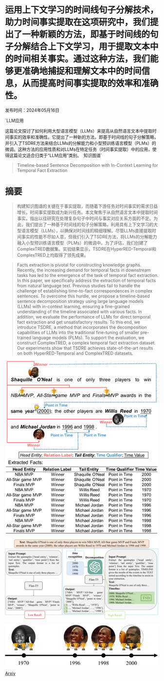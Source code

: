 # 运用上下文学习的时间线句子分解技术，助力时间事实提取在这项研究中，我们提出了一种新颖的方法，即基于时间线的句子分解结合上下文学习，用于提取文本中的时间相关事实。通过这种方法，我们能够更准确地捕捉和理解文本中的时间信息，从而提高时间事实提取的效率和准确性。

发布时间：2024年05月16日

`LLM应用

这篇论文探讨了如何利用大型语言模型（LLMs）来提高从自然语言文本中提取时间事实的效率和准确性。它提出了一种新的方法，即基于时间线的句子分解策略，并引入了TSDRE方法来结合LLMs的分解能力和小型预训练语言模型（PLMs）的微调。这种方法的应用性质和对LLMs在特定任务（时间事实提取）中的应用，使得这篇论文适合归类于“LLM应用”类别。` `知识图谱`

> Timeline-based Sentence Decomposition with In-Context Learning for Temporal Fact Extraction

# 摘要

> 构建知识图谱的关键在于事实提取，而随着下游任务对时间事实的需求日益增长，时间事实提取成为新兴任务。本文聚焦于从自然语言文本中提取时间事实，指出以往研究在处理复杂句子中时间与事实对应关系方面的不足。为此，我们提出了一种基于时间线的句子分解策略，利用具有上下文学习的大型语言模型（LLMs），以确保对时间线的精细理解。尽管LLMs直接提取时间事实的性能不尽如人意，但我们引入了TSDRE方法，将LLMs的分解能力融入小型预训练语言模型（PLMs）的微调中。为了评估，我们创建了ComplexTRED数据集。实验结果显示，TSDRE在HyperRED-Temporal和ComplexTRED上均取得了领先成果。

> Facts extraction is pivotal for constructing knowledge graphs. Recently, the increasing demand for temporal facts in downstream tasks has led to the emergence of the task of temporal fact extraction. In this paper, we specifically address the extraction of temporal facts from natural language text. Previous studies fail to handle the challenge of establishing time-to-fact correspondences in complex sentences. To overcome this hurdle, we propose a timeline-based sentence decomposition strategy using large language models (LLMs) with in-context learning, ensuring a fine-grained understanding of the timeline associated with various facts. In addition, we evaluate the performance of LLMs for direct temporal fact extraction and get unsatisfactory results. To this end, we introduce TSDRE, a method that incorporates the decomposition capabilities of LLMs into the traditional fine-tuning of smaller pre-trained language models (PLMs). To support the evaluation, we construct ComplexTRED, a complex temporal fact extraction dataset. Our experiments show that TSDRE achieves state-of-the-art results on both HyperRED-Temporal and ComplexTRED datasets.

![运用上下文学习的时间线句子分解技术，助力时间事实提取在这项研究中，我们提出了一种新颖的方法，即基于时间线的句子分解结合上下文学习，用于提取文本中的时间相关事实。通过这种方法，我们能够更准确地捕捉和理解文本中的时间信息，从而提高时间事实提取的效率和准确性。](../../../paper_images/2405.10288/x1.png)

![运用上下文学习的时间线句子分解技术，助力时间事实提取在这项研究中，我们提出了一种新颖的方法，即基于时间线的句子分解结合上下文学习，用于提取文本中的时间相关事实。通过这种方法，我们能够更准确地捕捉和理解文本中的时间信息，从而提高时间事实提取的效率和准确性。](../../../paper_images/2405.10288/x2.png)

![运用上下文学习的时间线句子分解技术，助力时间事实提取在这项研究中，我们提出了一种新颖的方法，即基于时间线的句子分解结合上下文学习，用于提取文本中的时间相关事实。通过这种方法，我们能够更准确地捕捉和理解文本中的时间信息，从而提高时间事实提取的效率和准确性。](../../../paper_images/2405.10288/x3.png)

[Arxiv](https://arxiv.org/abs/2405.10288)